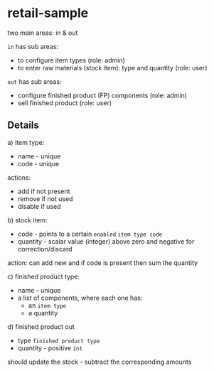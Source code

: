 # retail-sample

two main areas: in & out

`in` has sub areas:
* to configure item types (role: admin)
* to enter raw materials (stock item): type and quantity (role: user)

`out` has sub areas: 
* configure finished product (FP) components (role: admin)
* sell finished product (role: user)

## Details

a) item type:
- name - unique
- code - unique

actions:
* add if not present
* remove if not used
* disable if used

b) stock item: 
- code - points to a certain `enabled` `item type code`
- quantity - scalar value (integer) above zero and negative for correction/discard

action: can add new and if code is present then sum the quantity

c) finished  product type:
- name - unique
- a list of components, where each one has:
    * an `item type`
    * a quantity

d) finished product out
- type `finished product type`
- quantity - positive `int`

should update the stock - subtract the corresponding amounts